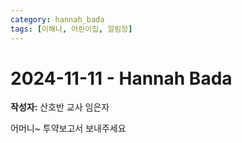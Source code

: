 ```yaml
---
category: hannah_bada
tags: [이해나, 어린이집, 알림장]
---
```


# 2024-11-11 - Hannah Bada

**작성자:** 산호반 교사 임은자  

어머니~  투약보고서 보내주세요

